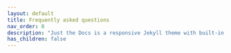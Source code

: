 ```yaml
---
layout: default
title: Frequently asked questions
nav_order: 8
description: "Just the Docs is a responsive Jekyll theme with built-in search that is easily customizable and hosted on GitHub Pages."
has_children: false
---
```



